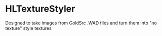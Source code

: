 # HLTextureStyler
Designed to take images from GoldSrc .WAD files and turn them into "no texture" style textures
